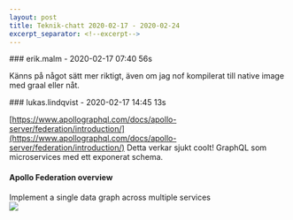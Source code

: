 ```yaml
---
layout: post
title: Teknik-chatt 2020-02-17 - 2020-02-24
excerpt_separator: <!--excerpt-->
---
```

<section class="message" markdown="1">
### erik.malm - 2020-02-17 07:40 56s

Känns på något sätt mer riktigt, även om jag nof kompilerat till native image med graal eller nåt.
</section>
<section class="message" markdown="1">
### lukas.lindqvist - 2020-02-17 14:45 13s

[https://www.apollographql.com/docs/apollo-server/federation/introduction/](https://www.apollographql.com/docs/apollo-server/federation/introduction/) Detta verkar sjukt coolt! GraphQL som microservices med ett exponerat schema.

<div class="attachment"><h4>Apollo Federation overview</h4><div class="text">Implement a single data graph across multiple services</div>
<a href="https://www.apollographql.com/docs/apollo-server/federation/introduction/"><img src="https://www.apollographql.com/docs/apollo-server/social-cards/introduction.png" fallback="Apollo Federation overview"/></a></div>
    

<!--excerpt-->
</section>